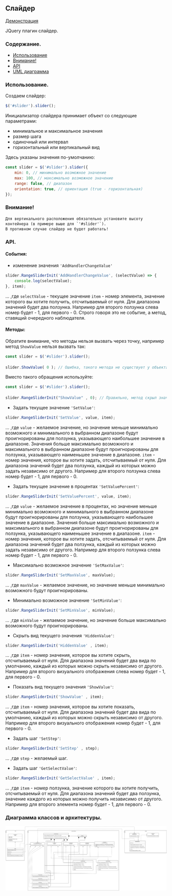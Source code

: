 ## **Слайдер**

[Демонстрация](https://dgrtf.github.io/FSDSlider/)

JQuery плагин слайдер.

### Содержание.
- [Использование](#использование)
- [Внимание!](#Внимание)
- [API](#API)
- [UML диаграмма](#диаграмма)


### Использование.
Создаем слайдер:
```javascript
$('#slider').slider();
```
Инициализатор слайдера принимает объект со следующие параметрами:
- минимальное и максимальное значения
- размер шага
- одиночный или интервал
- горизонтальный или вертикальный вид

Здесь указаны значения по-умолчанию:

```javascript
const slider = $('#slider').slider({
    min: 0, // минимально возможное значение
    max: 100, // максимально возможное значение
    range: false, // диапазон
    orientation: true, // ориентация (true - горизонтальная)
});
```

### Внимание!
    Для вертикального расположения обязательно установите высоту контейнера (в примере выше для `'#slider'`). 
    В противном случае слайдер не будет работать!

### API.

#### События:
- изменение значения `'AddHandlerChangeValue'`

```javascript
slider.RangeSliderInit('AddHandlerChangeValue', (selectValue) => {
    console.log(selectValue);
}, item);
```
... ,где `selectValue` - текущее значение
`item` - номер элемента, значение которого вы хотите получить, отсчитываемый от нуля.
Для диапазона значений будет два ползунка.
Например для второго ползунка слева номер будет - 1, для первого - 0.
Строго говоря это не событие, а метод, ставящий очередного наблюдателя.




#### Методы:

Обратите внимание, что методы нельзя вызвать через точку, например метод `ShowValue` нельзя вызвать так:

```javascript
const slider = $('#slider').slider();

slider.ShowValue( 0 ); // Ошибка, такого метода не существует у объекта slider
```

Вместо такого обращения используйте:

```javascript
const slider = $('#slider').slider();

slider.RangeSliderInit("ShowValue" , 0); // Правильно, метод скрыл значение
```



- Задать текущее значение `'SetValue'`:

```javascript
slider.RangeSliderInit('SetValue', value, item);
```
... ,где `value` - желаемое значение, но значение меньше минимально возможного и минимального в выбранном диапазоне будут проигнорированы для ползунка, указывающего наибольшее значение в диапазоне.
Значения больше максимально возможного и максимального в выбранном диапазоне будут проигнорированы для ползунка, указывающего наименьшее значение в диапазоне.
`item` - номер значения, которое вы хотите задать, отсчитываемый от нуля.
Для диапазона значений будет два ползунка, каждый из которых можно задать независимо от другого.
Например для второго ползунка слева номер будет - 1, для первого - 0.



- Задать текущее значение в процентах `'SetValuePercent'`:

```javascript
slider.RangeSliderInit('SetValuePercent', value, item);
```
... ,где `value` - желаемое значение в процентах, но значение меньше минимально возможного и минимального в выбранном диапазоне будут проигнорированы для ползунка, указывающего наибольшее значение в диапазоне.
Значения больше максимально возможного и максимального в выбранном диапазоне будут проигнорированы для ползунка, указывающего наименьшее значение в диапазоне.
`item` - номер значения, которое вы хотите задать, отсчитываемый от нуля.
Для диапазона значений будет два ползунка, каждый из которых можно задать независимо от другого.
Например для второго ползунка слева номер будет - 1, для первого - 0.


- Максимально возможное значение `'SetMaxValue'`:

```javascript
slider.RangeSliderInit('SetMaxValue', maxValue);
```
... ,где `maxValue` - желаемое значение, но значение меньше минимально возможного будут проигнорированы.



- Минимально возможное значение `'SetMinValue'`:

```javascript
slider.RangeSliderInit('SetMinValue', minValue);
```
... ,где `minValue` - желаемое значение, но значение больше максимально возможного будут проигнорированы.



- Скрыть вид текущего значения `'HiddenValue'`:

```javascript
slider.RangeSliderInit('HiddenValue' , item);
```
... ,где `item` - номер значения, которое вы хотите скрыть, отсчитываемый от нуля.
Для диапазона значений будет два вида по умолчанию, каждый из которых можно скрыть независимо от другого.
Например для второго визуального отображения слева номер будет - 1, для первого - 0.



- Показать вид текущего значения `'ShowValue'`:

```javascript
slider.RangeSliderInit('ShowValue' , item);
```
... ,где `item` - номер значения, которое вы хотите показать, отсчитываемый от нуля.
Для диапазона значений будет два вида по умолчанию, каждый из которых можно скрыть независимо от другого.
Например для второго визуального отображения номер будет - 1, для первого - 0.



- Задать шаг `'SetStep'`:

```javascript
slider.RangeSliderInit('SetStep' , step);
```
... ,где `step` - желаемый шаг.



- Задать шаг `'GetSelectValue'`:

```javascript
slider.RangeSliderInit('GetSelectValue' , item);
```
... ,где `item` - номер ползунка, значение которого вы хотите получить, отсчитываемый от нуля.
Для диапазона значений будет два ползунка, значение каждого из которых можно получить независимо от другого.
Например для второго элемента номер будет - 1, для первого - 0.




### Диаграмма классов и архитектуры.
![](src/UML/Uml-slider.png)
